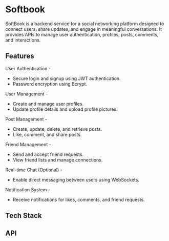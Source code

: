 # Softbook
SoftBook is a backend service for a social networking platform designed to connect users, share updates, and engage in meaningful conversations. It provides APIs to manage user authentication, profiles, posts, comments, and interactions.

## Features
User Authentication -
- Secure login and signup using JWT authentication.
- Password encryption using Bcrypt.

User Management -
- Create and manage user profiles.
- Update profile details and upload profile pictures.

Post Management -
- Create, update, delete, and retrieve posts.
- Like, comment, and share posts.

Friend Management -
- Send and accept friend requests.
- View friend lists and manage connections.

Real-time Chat (Optional) -
- Enable direct messaging between users using WebSockets.

 Notification System -
- Receive notifications for likes, comments, and friend requests.

## Tech Stack

## API 